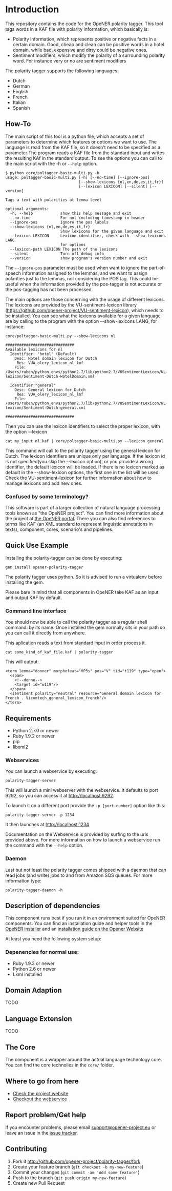 # Introduction

This repository contains the code for the OpeNER polarity tagger. This tool tags
words in a KAF file with polarity information, which basically is:

* Polarity information, which represents positive or negative facts in a certain
  domain. Good, cheap and clean can be positive words in a hotel domain, while
  bad, expensive and dirty could be negative ones.
* Sentiment modifiers, which modify the polarity of a surrounding polarity word.
  For instance very or no are sentiment modifiers

The polarity tagger supports the following languages:

* Dutch
* German
* English
* French
* Italian
* Spanish

## How-To

The main script of this tool is a python file, which accepts a set of parameters
to determine which features or options we want to use. The language is read from
the KAF file, so it doesn't need to be specified as a parameter The program
reads a KAF file from the standard input and writes the resulting KAf in the
standard output.  To see the options you can call to the main script with the -h
or `--help` option.

    $ python core/poltagger-basic-multi.py -h
    usage: poltagger-basic-multi.py [-h] [--no-time] [--ignore-pos]
                                    [--show-lexicons {nl,en,de,es,it,fr}]
                                    [--lexicon LEXICON] [--silent] [--version]

    Tags a text with polarities at lemma level

    optional arguments:
      -h, --help            show this help message and exit
      --no-time             For not including timestamp in header
      --ignore-pos          Ignore the pos labels
      --show-lexicons {nl,en,de,es,it,fr}
                            Show lexicons for the given language and exit
      --lexicon LEXICON     Lexicon identifier, check with --show-lexicons LANG
                            for options
      --lexicon-path LEXICON The path of the lexicons
      --silent              Turn off debug info
      --version             show program's version number and exit

The `--ignore-pos` parameter must be used when want to ignore the part-of-speech
information assigned to the lemmas, and we want to assign polarities just to the
lemmas, not considering the POS tag. This could be useful when the information
provided by the pos-tagger is not accurate or the pos-tagging has not been
processed.

The main options are those concerning with the usage of different lexicons. The
lexicons are provided by the VU-sentiment-lexicon library
(https://github.com/opener-project/VU-sentiment-lexicon), which needs to be
installed.  You can see what the lexicons available for a given language are by
calling to the program with the option --show-lexicons LANG, for instance:

    core/poltagger-basic-multi.py --show-lexicons nl

    ##############################
    Available lexicons for nl
      Identifier: "hotel" (Default)
        Desc: Hotel domain lexicon for Dutch
         Res: VUA_olery_lexicon_nl_lmf
        File: /Users/ruben/python_envs/python2.7/lib/python2.7/VUSentimentLexicon/NL-lexicon/Sentiment-Dutch-HotelDomain.xml

      Identifier:"general"
        Desc: General lexicon for Dutch
         Res: VUA_olery_lexicon_nl_lmf
        File: /Users/ruben/python_envs/python2.7/lib/python2.7/VUSentimentLexicon/NL-lexicon/Sentiment-Dutch-general.xml

    ##############################

Then you can use the lexicon identifiers to select the proper lexicon, with the
option --lexicon

    cat my_input.nl.kaf | core/poltagger-basic-multi.py --lexicon general

This command will call to the polarity tagger using the general lexicon for
Dutch. The lexicon identifiers are unique only per language.  If the lexicon id
is not specified(you skip the --lexicon option), or you provide a wrong
identifier, the default lexicon will be loaded.  If there is no lexicon marked
as default in the --show-lexicon options, the first one in the list will be
used. Check the VU-sentiment-lexicon for further information about how to manage
lexicons and add new ones.

### Confused by some terminology?

This software is part of a larger collection of natural language processing
tools known as "the OpeNER project". You can find more information about the
project at [the OpeNER portal](http://opener-project.github.io). There you can
also find references to terms like KAF (an XML standard to represent linguistic
annotations in texts), component, cores, scenario's and pipelines.

Quick Use Example
-----------------

Installing the polarity-tagger can be done by executing:

    gem install opener-polarity-tagger

The polarity tagger uses python. So it is advised to run a virtualenv before
installing the gem.

Please bare in mind that all components in OpeNER take KAF as an input and
output KAF by default.

### Command line interface

You should now be able to call the polarity tagger as a regular shell command:
by its name. Once installed the gem normally sits in your path so you can call
it directly from anywhere.

This aplication reads a text from standard input in order process it.

    cat some_kind_of_kaf_file.kaf | polarity-tagger

This will output:

    <term lemma="donner" morphofeat="VP3s" pos="V" tid="t119" type="open">
      <span>
        <!--donne-->
        <target id="w119"/>
      </span>
      <sentiment polarity="neutral" resource="General domain lexicon for French . Vicomtech_general_lexicon_french"/>
    </term>

## Requirements

* Python 2.7.0 or newer
* Ruby 1.9.2 or newer
* pip
* libxml2

### Webservices

You can launch a webservice by executing:

    polarity-tagger-server

This will launch a mini webserver with the webservice. It defaults to port 9292,
so you can access it at <http://localhost:9292>.

To launch it on a different port provide the `-p [port-number]` option like this:

    polarity-tagger-server -p 1234

It then launches at <http://localhost:1234>

Documentation on the Webservice is provided by surfing to the urls provided
above. For more information on how to launch a webservice run the command with
the `--help` option.

### Daemon

Last but not least the polarity tagger comes shipped with a daemon that can read
jobs (and write) jobs to and from Amazon SQS queues. For more information type:

    polarity-tagger-daemon -h

Description of dependencies
---------------------------

This component runs best if you run it in an environment suited for OpeNER
components. You can find an installation guide and helper tools in the
[OpeNER installer](https://github.com/opener-project/opener-installer) and an
[installation guide on the Opener Website](http://opener-project.github.io/getting-started/how-to/local-installation.html)

At least you need the following system setup:

### Depenencies for normal use:

* Ruby 1.9.3 or newer
* Python 2.6 or newer
* Lxml installed

Domain Adaption
---------------

  TODO

Language Extension
------------------

  TODO

The Core
--------

The component is a wrapper around the actual language technology core. You
can find the core technolies in the `core/` folder.

Where to go from here
---------------------

* [Check the project website](http://opener-project.github.io)
* [Checkout the webservice](http://opener.olery.com/polarity-tagger)

Report problem/Get help
-----------------------

If you encounter problems, please email <support@opener-project.eu> or leave an
issue in the
[issue tracker](https://github.com/opener-project/polarity-tagger/issues).

Contributing
------------

1. Fork it <http://github.com/opener-project/polarity-tagger/fork>
2. Create your feature branch (`git checkout -b my-new-feature`)
3. Commit your changes (`git commit -am 'Add some feature'`)
4. Push to the branch (`git push origin my-new-feature`)
5. Create new Pull Request
